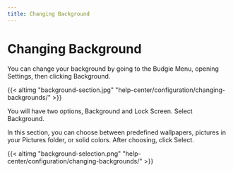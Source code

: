 ```yaml
---
title: Changing Background
---
```

# Changing Background

You can change your background by going to the Budgie Menu, opening Settings, then clicking Background.

{{< altimg "background-section.jpg" "help-center/configuration/changing-backgrounds/" >}}

You will have two options, Background and Lock Screen. Select Background.

In this section, you can choose between predefined wallpapers, pictures in your Pictures folder, or solid colors. After choosing, click Select.

{{< altimg "background-selection.png" "help-center/configuration/changing-backgrounds/" >}}